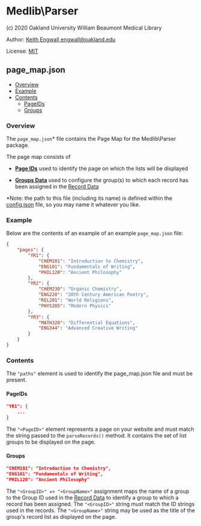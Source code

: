 # Medlib\Parser
(c) 2020 Oakland University William Beaumont Medical Library

Author: [Keith Engwall <engwall@oakland.edu>](mailto:engwall@oakland.edu)

License: [MIT](https://opensource.org/licenses/MIT)

## page_map.json
* [Overview](#Overview)
* [Example](#Example)
* [Contents](#Contents)
    * [PageIDs](#PageIDs)
    * [Groups](#Groups)

### Overview
The `page_map.json`* file contains the Page Map for the Medlib\Parser package.


The page map consists of

* **[Page IDs](#PageID)** used to identify the page on which the lists
will be displayed

* **[Groups Data](#Groups)** used to configure the group(s) to which each 
record has been assigned in the [Record Data](RecordData.md)

*Note: the path to this file (including its name) is defined within the 
[config.json](Config.md) file, so you may name it whatever you like.

### Example
Below are the contents of an example of an example `page_map.json` file:
```json
{
    "pages": {
        "YR1": {
            "CHEM101": "Introduction to Chemistry",
            "ENG101": "Fundamentals of Writing",
            "PHIL120": "Ancient Philosophy"
        },
        "YR2": {
            "CHEM230": "Organic Chemistry",
            "ENG220": "20th Century American Poetry",
            "REL201": "World Religions",
            "PHYS205": "Modern Physics"
        },
        "YR3": {
            "MATH320": "Differential Equations",
            "ENG344": "Advanced Creative Writing"
        }
    }
}
```
### Contents
The `"paths"` element is used to identify the 
page_map.json file and must be present.

#### PageIDs
```json
"YR1": {
    ...
}
```
The `"<PageID>"` element represents a page on your website
and must match the string passed to the `parseRecords()` 
method.  It contains the set of list groups to be displayed
on the page.

#### Groups
```json
"CHEM101": "Introduction to Chemistry",
"ENG101": "Fundamentals of Writing",
"PHIL120": "Ancient Philosophy"
```
The `"<GroupID>" => "<GroupName>"` assignment maps the name
of a group to the Group ID used in the [Record Data](RecordData.md)
to identify a group to which a record has been assigned.  The
`"<GroupID>"` string must match the ID strings used in the records.
The `"<GroupName>"` string may be used as the title of the group's 
record list as displayed on the page.


##



